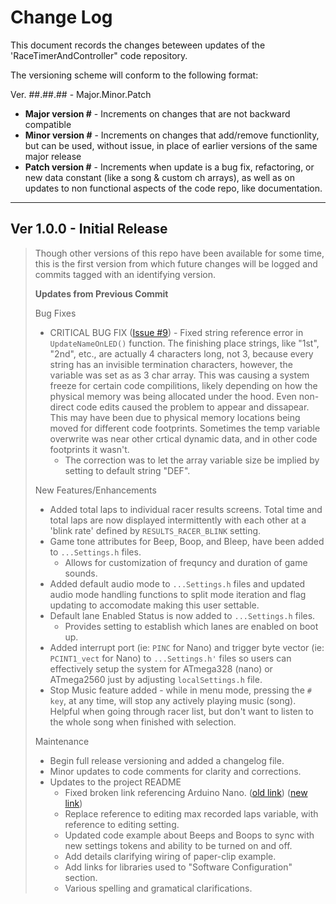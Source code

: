 # Change Log
This document records the changes beteween updates of the 'RaceTimerAndController" code repository.

The versioning scheme will conform to the following format:

Ver. ##.##.## - Major.Minor.Patch
- **Major version #** - Increments on changes that are not backward compatible
- **Minor version #** - Increments on changes that add/remove functionlity, but can be used, without issue, in place of earlier versions of the same major release
- **Patch version #** - Increments when update is a bug fix, refactoring, or new data constant (like a song & custom ch arrays), as well as on updates to non functional aspects of the code repo, like documentation.

________________________

## Ver 1.0.0 - Initial Release
> Though other versions of this repo have been available for some time, this is the first version from which future changes will be logged and commits tagged with an identifying version.
> 
> **Updates from Previous Commit**
>
> Bug Fixes
> - CRITICAL BUG FIX ([Issue #9](https://github.com/micbay/RaceTimerAndController/issues/9)) - Fixed string reference error in `UpdateNameOnLED()` function. The finishing place strings, like "1st", "2nd", etc., are actually 4 characters long, not 3, because every string has an invisible termination characters, however, the variable was set as as 3 char array. This was causing a system freeze for certain code compilitions, likely depending on how the physical memory was being allocated under the hood. Even non-direct code edits caused the problem to appear and dissapear. This may have been due to physical memory locations being moved for different code footprints. Sometimes the temp variable overwrite was near other crtical dynamic data, and in other code footprints it wasn't.
>   - The correction was to let the array variable size be implied by setting to default string "DEF".
> 
> New Features/Enhancements
> - Added total laps to individual racer results screens. Total time and total laps are now displayed intermittently with each other at a 'blink rate' defined by `RESULTS_RACER_BLINK` setting.
> - Game tone attributes for Beep, Boop, and Bleep, have been added to `...Settings.h` files.
>   - Allows for customization of frequncy and duration of game sounds.
> - Added default audio mode to `...Settings.h` files and updated audio mode handling functions to split mode iteration and flag updating to accomodate making this user settable.
> - Default lane Enabled Status is now added to `...Settings.h` files.
>   - Provides setting to establish which lanes are enabled on boot up.
> - Added interrupt port (ie: `PINC` for Nano) and trigger byte vector (ie: `PCINT1_vect` for Nano) to `...Settings.h'` files so users can effectively setup the system for ATmega328 (nano) or ATmega2560 just by adjusting `localSettings.h` file.
> - Stop Music feature added - while in menu mode, pressing the `# key`, at any time, will stop any actively playing music (song). Helpful when going through racer list, but don't want to listen to the whole song when finished with selection.
>
> Maintenance
> - Begin full release versioning and added a changelog file.
> - Minor updates to code comments for clarity and corrections.
> - Updates to the project README
>   - Fixed broken link referencing Arduino Nano.  ([old link](https://www.arduino.cc/en/pmwiki.php?n=Main/ArduinoBoardNano)) ([new link](https://docs.arduino.cc/hardware/nano))
>   - Replace reference to editing max recorded laps variable, with reference to editing setting.
>   - Updated code example about Beeps and Boops to sync with new settings tokens and ability to be turned on and off.
>   - Add details clarifying wiring of paper-clip example.
>   - Add links for libraries used to "Software Configuration" section.
>   - Various spelling and gramatical clarifications.